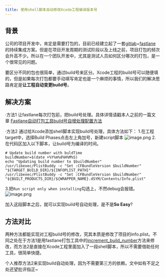 ```yaml
---
title: 使用shell脚本自动修改Xcode工程编译版本号
---
```



## 背景
公司的项目开发中，肯定是需要打包的，目前已经建立起了一套[gitlab](https://about.gitlab.com/)+[fastlane](https://fastlane.tools/)的持续集成方案。但是在项目开发周期的测试阶段以及上线之前，项目打包的频次会升高不少。所以在一个团队开发中，尤其是测试人员如何区分哪次的打包，是一个很常见的问题。

要区分不同的包也很简单，通过build号来区分。Xcode工程的build号可以随便填的，但是如果每次打包都要手动填写肯定也是一个麻烦的事情，所以我们的解决思路肯定是**让工程自动变更build号**。

## 解决方案
·方法1
让fastlane每次打包前，把build号处理。具体详情请戳本人之前的一篇文章
[Fastlane自动打包工具build号自增处理配置方法](http://www.jianshu.com/p/7b3f9cacc2ba)

·方法2
通过给Xcode添加shell脚本实现build号处理，具体方法如下：
1.在工程target中，选择Build Phases点击左上角加号，新建script脚本
![image.png](http://upload-images.jianshu.io/upload_images/1447375-1eb4e82f3885ec87.png?imageMogr2/auto-orient/strip%7CimageView2/2/w/1240)
2.在代码区加入以下脚本，让build号为编译的时间。

```
# Update build number with buldTime
buildNumber=$(date +%Y%m%d%H%M%S)
echo "Updating build number to $buildNumber"
/usr/libexec/PlistBuddy -c "Set :CFBundleVersion $buildNumber" "${TARGET_BUILD_DIR}/${INFOPLIST_PATH}"
/usr/libexec/PlistBuddy -c "Set :CFBundleVersion $buildNumber" "${BUILT_PRODUCTS_DIR}/${WRAPPER_NAME}.dSYM/Contents/Info.plist"

```
3.把```Run script only when installing```勾选上，不然debug会报错。
![image.png](http://upload-images.jianshu.io/upload_images/1447375-a96c351bb65039f2.png?imageMogr2/auto-orient/strip%7CimageView2/2/w/1240)

加入这段脚本之后，就可以实现build号自动处理，是不是**So Easy**?

## 方法对比
两种方法都能实现对工程build号的修改，究其本质是修改了项目的info.plist。不同之处在于方法1是用fastlane打包工具中的[increment_build_number](https://docs.fastlane.tools/actions/increment_build_number/#increment_build_number)方法来修改，而方法2是直接在Xcode工程里面加入了一段shell脚本，所以不需要借助任何工具，很简单快捷。

个人推荐方法2来实现build自动处理，因为不需要第三方的依赖。文中如有不足之处还望批评指正~

